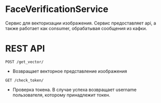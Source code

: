 # FaceVerificationService

Сервис для векторизации изображения.
Сервис предоставляет api, а также работает как consumer, обрабатывая сообщения из кафки.

# REST API

`POST /get_vector/`

- Возвращает векторное представление изображения

`GET /check_token/`

- Проверка токена. В случае успеха возвращает username пользователя, которому принадлежит токен.
